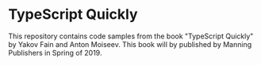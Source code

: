 # TypeScript Quickly

This repository contains code samples from the book "TypeScript Quickly" by Yakov Fain and Anton Moiseev. This book will by published by Manning Publishers in Spring of 2019. 
